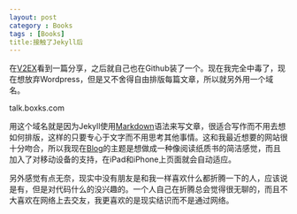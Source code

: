 ```yaml
---
layout: post
category : Books
tags : [Books]
title:接触了Jekyll后
---
```

在[V2EX](http://www.v2ex.com/t/25779)看到一篇分享，之后就自己也在Github装了一个。现在我完全中毒了，现在想放弃Wordpress，但是又不舍得自由排版每篇文章，所以就另外用一个域名。

talk.boxks.com

用这个域名就是因为Jekyll使用[Markdown](http://markdown.tw/)语法来写文章，很适合写作而不用去想如何排版，这样的只要专心于文字而不用思考其他事情。这和我最近想要的网站很十分吻合，所以我现在[Blog](http://blog.boxks.com)的主题是想做成一种像阅读纸质书的简洁感觉，而且加入了对移动设备的支持，在iPad和iPhone上页面就会自动适应。

另外感觉有点无奈，现实中没有朋友是和我一样喜欢什么都折腾一下的人，应该说是有，但是对代码什么的没兴趣的。一个人自己在折腾总会觉得很无聊的，而且不大喜欢在网络上去交友，我更喜欢的是现实结识而不是通过网络。

